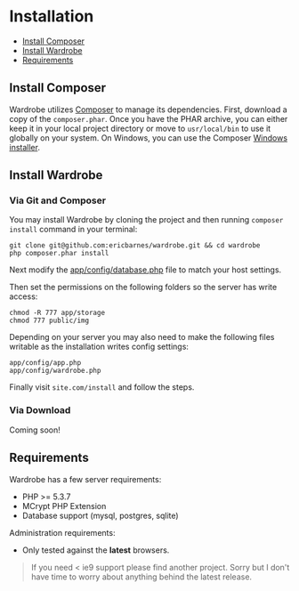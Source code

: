 # Installation

- [Install Composer](#install-composer)
- [Install Wardrobe](#install-wardrobe)
- [Requirements](#requirements)

<a name="install-composer"></a>
## Install Composer

Wardrobe utilizes [Composer](http://getcomposer.org) to manage its dependencies. First, download a copy of the `composer.phar`. Once you have the PHAR archive, you can either keep it in your local project directory or move to `usr/local/bin` to use it globally on your system. On Windows, you can use the Composer [Windows installer](https://getcomposer.org/Composer-Setup.exe).

<a name="install-wardrobe"></a>
## Install Wardrobe

### Via Git and Composer

You may install Wardrobe by cloning the project and then running `composer install` command in your terminal:

    git clone git@github.com:ericbarnes/wardrobe.git && cd wardrobe
    php composer.phar install

Next modify the [app/config/database.php](/docs/database) file to match your host settings.

Then set the permissions on the following folders so the server has write access:

    chmod -R 777 app/storage
    chmod 777 public/img

Depending on your server you may also need to make the following files writable as the installation writes config settings:

    app/config/app.php
    app/config/wardrobe.php

Finally visit `site.com/install` and follow the steps.

### Via Download

Coming soon!

<a name="requirements"></a>
## Requirements

Wardrobe has a few server requirements:

- PHP >= 5.3.7
- MCrypt PHP Extension
- Database support (mysql, postgres, sqlite)

Administration requirements:

- Only tested against the **latest** browsers.

> If you need < ie9 support please find another project. Sorry but I don't have time to worry about anything behind the latest release.

